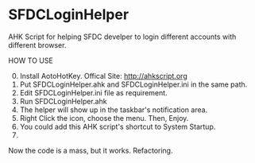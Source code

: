 # SFDCLoginHelper
AHK Script for helping SFDC develper to login different accounts with different browser.

HOW TO USE

  0. Install AotoHotKey. Offical Site: http://ahkscript.org
  1. Put SFDCLoginHelper.ahk and SFDCLoginHelper.ini in the same path.
  2. Edit SFDCLoginHelper.ini file as requirement.
  3. Run SFDCLoginHelper.ahk
  4. The helper will show up in the taskbar's notification area.
  5. Right Click the icon, choose the menu. Then, Enjoy.
  6. You could add this AHK script's shortcut to System Startup.
  7. 
  
Now the code is a mass, but it works. Refactoring.
